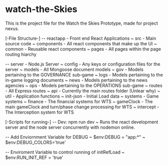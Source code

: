 # watch-the-Skies

This is the project file for the Watch the Skies Prototype, made for project nexus.

[-File Structure-]
-- reactapp - Front end React Applications
        ~ src - Main source code
                ~ components - All react components that make up the UI
                        ~ common - Reusable react components
                ~ pages - All pages within the page routing hiarchy

-- server - Node.js Server
        ~ config - Any keys or configuration files for the server
        ~ models - All Mongoose document models
                ~ gov - Models pertaining to the GOVERNANCE sub-game
                ~ logs - Models pertaining to the in-game logging documents
                ~ news - Models pertaining to the news agencies
                ~ ops - Models pertaining to the OPERATIONS sub-game
        ~ routes - All Express routes
                ~ api - Currently the main routes folder (Unlear why)
        ~ util - Application functions
                ~ init-json - Initial Load data
                ~ systems - Game systems
                        ~ finance - The financial systems for WTS
                        ~ gameClock - The main gameClock and turn/phase change processing for WTS
                        ~ intercept - The Interception system for WTS

[-Scripts for running-]
-- Dev: npm run dev
        ~ Runs the react development server and the node server concurrently with nodemon online.

-- Add Enviornment Variable for DEBUG
        ~ $env:DEBUG = "app:*"
        ~ $env:DEBUG_COLORS='true'

-- Enviroment Variable to control running of initRefLoad
        ~ $env:RUN_INIT_REF = 'true'